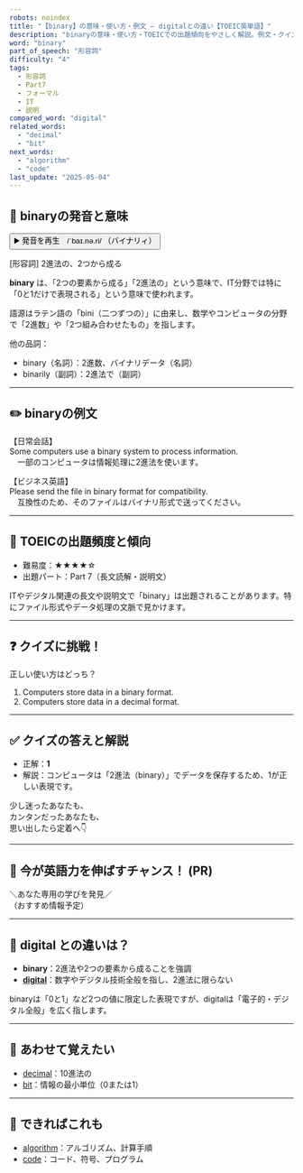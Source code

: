 ```yaml
---
robots: noindex
title: "【binary】の意味・使い方・例文 ― digitalとの違い【TOEIC英単語】"
description: "binaryの意味・使い方・TOEICでの出題傾向をやさしく解説。例文・クイズ付きでdigitalとの違いもわかりやすく学べます。"
word: "binary"
part_of_speech: "形容詞"
difficulty: "4"
tags:
  - 形容詞
  - Part7
  - フォーマル
  - IT
  - 説明
compared_word: "digital"
related_words:
  - "decimal"
  - "bit"
next_words:
  - "algorithm"
  - "code"
last_update: "2025-05-04"
---
```


## 🔰 binaryの発音と意味

<button class="play-audio" onclick="playTTS('binary')">
  <span class="play-audio-main">
    ▶️ 発音を再生　/ˈbaɪ.nə.ri/
  </span>
  <span class="play-audio-sub">
    （バイナリィ）
  </span>
</button>

[形容詞] 2進法の、2つから成る

**binary** は、「2つの要素から成る」「2進法の」という意味で、IT分野では特に「0と1だけで表現される」という意味で使われます。

語源はラテン語の「bini（二つずつの）」に由来し、数学やコンピュータの分野で「2進数」や「2つ組み合わせたもの」を指します。

他の品詞：  
- binary（名詞）：2進数、バイナリデータ（名詞）
- binarily（副詞）：2進法で（副詞）

---

## ✏️ binaryの例文

【日常会話】  
Some computers use a binary system to process information.  
　一部のコンピュータは情報処理に2進法を使います。

【ビジネス英語】  
Please send the file in binary format for compatibility.  
　互換性のため、そのファイルはバイナリ形式で送ってください。

---

## 🎯 TOEICの出題頻度と傾向

- 難易度：★★★★☆
- 出題パート：Part 7（長文読解・説明文）

ITやデジタル関連の長文や説明文で「binary」は出題されることがあります。特にファイル形式やデータ処理の文脈で見かけます。

---

## ❓ クイズに挑戦！

正しい使い方はどっち？

1. Computers store data in a binary format.  
2. Computers store data in a decimal format.

---

## ✅ クイズの答えと解説

- 正解：**1**
- 解説：コンピュータは「2進法（binary）」でデータを保存するため、1が正しい表現です。

少し迷ったあなたも、  
カンタンだったあなたも、  
思い出したら定着へ👇️

---

## 🚀 今が英語力を伸ばすチャンス！ (PR)

<div class="info-center">
＼あなた専用の学びを発見／<br>  
（おすすめ情報予定）
</div>

---

## 🤔  digital との違いは？

- **binary**：2進法や2つの要素から成ることを強調
- **[digital](/word/digital/)**：数字やデジタル技術全般を指し、2進法に限らない

binaryは「0と1」など2つの値に限定した表現ですが、digitalは「電子的・デジタル全般」を広く指します。

---

## 🧩 あわせて覚えたい

- [decimal](/word/decimal/)：10進法の
- [bit](/word/bit/)：情報の最小単位（0または1）

---

## 📖 できればこれも

- [algorithm](/word/algorithm/)：アルゴリズム、計算手順
- [code](/word/code/)：コード、符号、プログラム

<!-- cvid: aid12_bid22 -->
